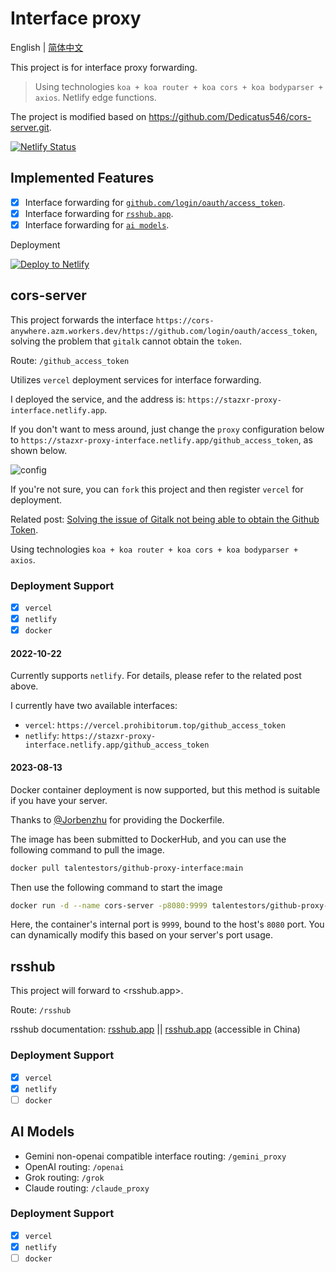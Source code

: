# Interface proxy

English | [简体中文](./docs/README.zh.md)

This project is for interface proxy forwarding.

> Using technologies `koa + koa router + koa cors + koa bodyparser + axios`.
> Netlify edge functions.

The project is modified based on <https://github.com/Dedicatus546/cors-server.git>.

[![Netlify Status](https://api.netlify.com/api/v1/badges/dd25daa3-d576-4164-9bb3-f3748a91df81/deploy-status)](https://app.netlify.com/sites/gitalk-stazxr/deploys)

## Implemented Features

- [x] Interface forwarding for [`github.com/login/oauth/access_token`](#cors-server).
- [x] Interface forwarding for [`rsshub.app`](#rsshub).
- [x] Interface forwarding for [`ai models`](#ai-models).

Deployment

[![Deploy to Netlify](https://www.netlify.com/img/deploy/button.svg)](https://app.netlify.com/start/deploy?repository=https://github.com/talentestors/proxy-interface)

## cors-server

This project forwards the interface `https://cors-anywhere.azm.workers.dev/https://github.com/login/oauth/access_token`, solving the problem that `gitalk` cannot obtain the `token`.

Route: `/github_access_token`

Utilizes `vercel` deployment services for interface forwarding.

I deployed the service, and the address is: `https://stazxr-proxy-interface.netlify.app`.

If you don't want to mess around, just change the `proxy` configuration below to `https://stazxr-proxy-interface.netlify.app/github_access_token`, as shown below.

![config](https://fastly.jsdelivr.net/gh/Dedicatus546/image@main/2022/07/26/202207261450438.avif)

If you're not sure, you can `fork` this project and then register `vercel` for deployment.

Related post: [Solving the issue of Gitalk not being able to obtain the Github Token](https://prohibitorum.top/7cc2c97a15b4.html).

Using technologies `koa + koa router + koa cors + koa bodyparser + axios`.

### Deployment Support

- [x] `vercel`
- [x] `netlify`
- [x] `docker`

#### 2022-10-22

Currently supports `netlify`. For details, please refer to the related post above.

I currently have two available interfaces:

- `vercel`: `https://vercel.prohibitorum.top/github_access_token`
- `netlify`: `https://stazxr-proxy-interface.netlify.app/github_access_token`

#### 2023-08-13

Docker container deployment is now supported, but this method is suitable if you have your server.

Thanks to [@Jorbenzhu](https://github.com/jorben) for providing the Dockerfile.

The image has been submitted to DockerHub, and you can use the following command to pull the image.

```bash
docker pull talentestors/github-proxy-interface:main
```

Then use the following command to start the image

```bash
docker run -d --name cors-server -p8080:9999 talentestors/github-proxy-interface:main
```

Here, the container's internal port is `9999`, bound to the host's `8080` port. You can dynamically modify this based on your server's port usage.

## rsshub

This project will forward to <rsshub.app>.

Route: `/rsshub`

rsshub documentation: [rsshub.app](https://docs.rsshub.app/) || [rsshub.app](https://rsshub.netlify.app/) (accessible in China)

### Deployment Support

- [x] `vercel`
- [x] `netlify`
- [ ] `docker`

## AI Models

- Gemini non-openai compatible interface routing: `/gemini_proxy`
- OpenAI routing: `/openai`  
- Grok routing: `/grok`  
- Claude routing: `/claude_proxy`

### Deployment Support

- [x] `vercel`
- [x] `netlify`
- [ ] `docker`
